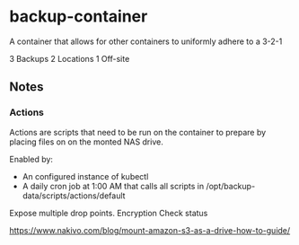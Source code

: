 # backup-container
A container that allows for other containers to uniformly adhere to a 3-2-1

3 Backups
2 Locations
1 Off-site


## Notes

### Actions 

Actions are scripts that need to be run on the container to prepare by 
placing files on on the monted NAS drive.

Enabled by:
- An configured instance of kubectl
- A daily cron job at 1:00 AM that calls all scripts in 
  /opt/backup-data/scripts/actions/default



 
Expose multiple drop points.
Encryption
Check status

https://www.nakivo.com/blog/mount-amazon-s3-as-a-drive-how-to-guide/

